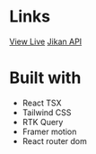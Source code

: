 # Links

[View Live]()
[Jikan API](https://jikan.moe)

# Built with

- React TSX
- Tailwind CSS
- RTK Query
- Framer motion
- React router dom
